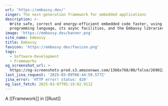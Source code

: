 ```yaml
---
url: 'https://embassy.dev/'
zinger: The next-generation framework for embedded applications
description: >-
  Write safe, correct and energy-efficient embedded code faster, using the Rust
  programming language, its async facilities, and the Embassy libraries.
image: 'https://embassy.dev/banner.png'
site_name: Embassy
title: Embassy
favicon: 'https://embassy.dev/favicon.png'
tags:
  - Software-Development
  - Frameworks
og_screenshot_url: >-
  https://og-screenshots-prod.s3.amazonaws.com/1366x768/80/false/269022d20d832a81a15d40cced2010d58e673ca8cee656f3f6ac3031573640be.jpeg
last_jina_request: '2025-03-09T06:44:59.577Z'
jina_error: 'HTTP error! status: 429'
og_last_fetch: 2025-03-07T05:19:02.911Z
---
```


A [[Framework]] in [[Rust]]


